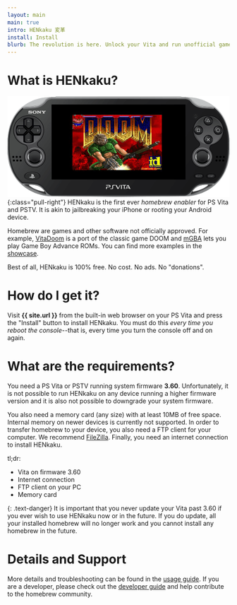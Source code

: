 ```yaml
---
layout: main
main: true
intro: HENkaku 変革
install: Install
blurb: The revolution is here. Unlock your Vita and run unofficial games and applications.
---
```


What is HENkaku?
===============================================================================
![VitaDoom](/assets/vitadoom-hero.png){:class="pull-right"}
HENkaku is the first ever *homebrew enabler* for PS Vita and PSTV. It is akin to jailbreaking your iPhone or rooting your Android device.

Homebrew are games and other software not officially approved. For example, [VitaDoom](https://github.com/xyzz/Vita_Doom/releases/latest) is a port of the classic game DOOM and [mGBA](https://mgba.io/) lets you play Game Boy Advance ROMs. You can find more examples in the [showcase](/showcase/).

Best of all, HENkaku is 100% free. No cost. No ads. No "donations".

How do I get it?
===============================================================================
Visit **{{ site.url }}** from the built-in web browser on your PS Vita and press the "Install" button to install HENkaku. You must do this *every time you reboot the console*--that is, every time you turn the console off and on again.

What are the requirements?
===============================================================================
You need a PS Vita or PSTV running system firmware **3.60**. Unfortunately, it is not possible to run HENkaku on any device running a higher firmware version and it is also not possible to downgrade your system firmware.

You also need a memory card (any size) with at least 10MB of free space. Internal memory on newer devices is currently not supported. In order to transfer homebrew to your device, you also need a FTP client for your computer. We recommend [FileZilla](https://sourceforge.net/projects/filezilla/). Finally, you need an internet connection to install HENkaku.

tl;dr:

  * Vita on firmware 3.60
  * Internet connection
  * FTP client on your PC
  * Memory card

{: .text-danger}
It is important that you never update your Vita past 3.60 if you ever wish to use HENkaku now or in the future. If you do update, all your installed homebrew will no longer work and you cannot install any homebrew in the future.

Details and Support
===============================================================================
More details and troubleshooting can be found in the [usage guide](/usage/). If you are a developer, please check out the [developer guide](/developer/) and help contribute to the homebrew community.

